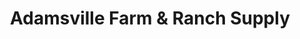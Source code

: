 ---
title: "Adamsville Farm & Ranch Supply"
url: /adamsville/adamsville-farm-and-ranch-supply/
shop: general
---